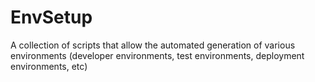 # EnvSetup
A collection of scripts that allow the automated generation of various environments (developer environments, test environments, deployment environments, etc)

